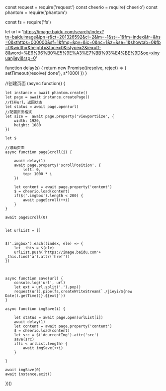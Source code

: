 const request = require('request')
const cheerio = require('cheerio')
const phantom = require('phantom')

const fs = require('fs')

let url = 'https://image.baidu.com/search/index?tn=baiduimage&ipn=r&ct=201326592&cl=2&lm=-1&st=-1&fm=index&fr=&hs=0&xthttps=000000&sf=1&fmq=&pv=&ic=0&nc=1&z=&se=1&showtab=0&fb=0&width=&height=&face=0&istype=2&ie=utf-8&word=%E6%96%B0%E5%9E%A3%E7%BB%93%E4%BE%9D&oq=xinyuanjieyi&rsp=0'

function delay(s) {
 	return new Promise((resolve, reject) => {
 		setTimeout(resolve('done'), s*1000)
 	})
}

//创建页面
(async function() {

    let instance = await phantom.create()
	let page = await instance.createPage()
	//打开url，返回状态
	let status = await page.open(url)
	//配置页面格式
	let size =  await page.property('viewportSize', {
		width: 1920,
		height: 1080
	})

	let $

	//滚动页面
	async function pageScroll(i) {
		
		await delay(1)
		await page.property('scrollPosition', {
			left: 0,
			top: 1000 * i
		})

		let content = await page.property('content')
		$ = cheerio.load(content)
		if($('.imgbox').length < 200) {
			await pageScroll(++i)
		}
	}

	await pageScroll(0)


	let urlList = []


	$('.imgbox').each((index, ele) => {
		let _this = $(ele)
		urlList.push('https://image.baidu.com'+ _this.find('a').attr('href'))
	})



	async function save(url) {
		console.log('url', url)
		let ext = url.split('.').pop()
		request(url).pipe(fs.createWriteStream(`./jieyi/${new Date().getTime()}.${ext}`))
	}

	async function imgSave(i) {
		
		let status = await page.open(urlList[i])
		await delay(1)
		let content = await page.property('content')
		$ = cheerio.load(content)
		let src = $('#currentImg').attr('src')
		save(src)
		if(i < urlList.length) {
			await imgSave(++i)
		}

	}

	await imgSave(0)
	await instance.exit()
})()







